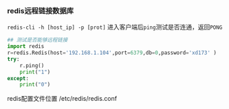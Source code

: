 ### redis远程链接数据库
`redis-cli -h [host_ip] -p [prot]`
进入客户端后`ping`测试是否连通，返回`PONG`


```Python
## 测试是否能够远程链接
import redis
r=redis.Redis(host='192.168.1.104',port=6379,db=0,password='xd173' )
try:
    r.ping()
    print("1")
except:
    print("0")
```

redis配置文件位置
/etc/redis/redis.conf